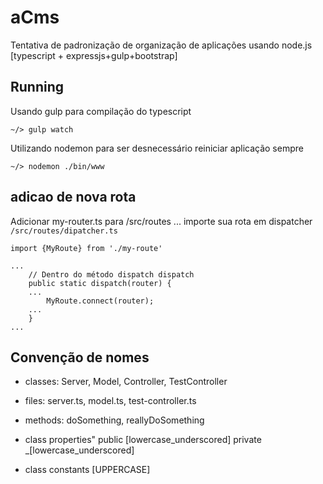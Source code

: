 # aCms
Tentativa de padronização de organização de aplicações usando node.js
[typescript + expressjs+gulp+bootstrap]

## Running

Usando gulp para compilação do typescript
```
~/> gulp watch
```

Utilizando nodemon para ser desnecessário reiniciar aplicação sempre
```
~/> nodemon ./bin/www
```
## adicao de nova rota

Adicionar my-router.ts para /src/routes
...
importe sua rota em dispatcher `/src/routes/dipatcher.ts`

```
import {MyRoute} from './my-route'

...
    // Dentro do método dispatch dispatch
    public static dispatch(router) {
    ...
        MyRoute.connect(router);
    ...
    }
...
```

## Convenção de nomes

- classes:
    Server, Model, Controller, TestController

- files:
    server.ts, model.ts, test-controller.ts

- methods:
    doSomething, reallyDoSomething

- class properties"
    public [lowercase_underscored]
    private _[lowercase_underscored]

- class constants
    [UPPERCASE]